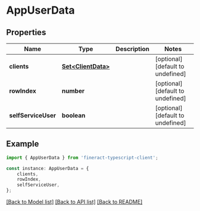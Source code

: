 # AppUserData


## Properties

Name | Type | Description | Notes
------------ | ------------- | ------------- | -------------
**clients** | [**Set&lt;ClientData&gt;**](ClientData.md) |  | [optional] [default to undefined]
**rowIndex** | **number** |  | [optional] [default to undefined]
**selfServiceUser** | **boolean** |  | [optional] [default to undefined]

## Example

```typescript
import { AppUserData } from 'fineract-typescript-client';

const instance: AppUserData = {
    clients,
    rowIndex,
    selfServiceUser,
};
```

[[Back to Model list]](../README.md#documentation-for-models) [[Back to API list]](../README.md#documentation-for-api-endpoints) [[Back to README]](../README.md)
